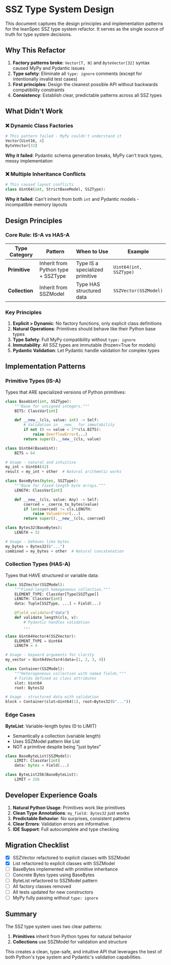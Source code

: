 # SSZ Type System Design

This document captures the design principles and implementation patterns for the leanSpec SSZ type system refactor. It serves as the single source of truth for type system decisions.

## Why This Refactor

1. **Factory patterns broke**: `Vector[T, N]` and `ByteVector[32]` syntax caused MyPy and Pydantic issues
2. **Type safety**: Eliminate all `type: ignore` comments (except for intentionally invalid test cases)
3. **First principles**: Design the cleanest possible API without backwards compatibility constraints
4. **Consistency**: Establish clear, predictable patterns across all SSZ types

## What Didn't Work

### ❌ Dynamic Class Factories
```python
# This pattern failed - MyPy couldn't understand it
Vector[Uint16, 4]
ByteVector[32]
```
**Why it failed**: Pydantic schema generation breaks, MyPy can't track types, messy implementation

### ❌ Multiple Inheritance Conflicts
```python
# This caused layout conflicts
class Uint64(int, StrictBaseModel, SSZType):
```
**Why it failed**: Can't inherit from both `int` and Pydantic models - incompatible memory layouts

## Design Principles

### Core Rule: IS-A vs HAS-A

| Type Category | Pattern | When to Use | Example |
|--------------|---------|-------------|---------|
| **Primitive** | Inherit from Python type + SSZType | Type IS a specialized primitive | `Uint64(int, SSZType)` |
| **Collection** | Inherit from SSZModel | Type HAS structured data | `SSZVector(SSZModel)` |

### Key Principles

1. **Explicit > Dynamic**: No factory functions, only explicit class definitions
2. **Natural Operations**: Primitives should behave like their Python base types
3. **Type Safety**: Full MyPy compatibility without `type: ignore`
4. **Immutability**: All SSZ types are immutable (frozen=True for models)
5. **Pydantic Validation**: Let Pydantic handle validation for complex types

## Implementation Patterns

### Primitive Types (IS-A)

Types that ARE specialized versions of Python primitives:

```python
class BaseUint(int, SSZType):
    """Base for unsigned integers."""
    BITS: ClassVar[int]

    def __new__(cls, value: int) -> Self:
        # Validation in __new__ for immutability
        if not (0 <= value < 2**cls.BITS):
            raise OverflowError(...)
        return super().__new__(cls, value)

class Uint64(BaseUint):
    BITS = 64

# Usage - natural and intuitive
my_int = Uint64(42)
result = my_int + other  # Natural arithmetic works
```

```python
class BaseBytes(bytes, SSZType):
    """Base for fixed-length byte arrays."""
    LENGTH: ClassVar[int]

    def __new__(cls, value: Any) -> Self:
        coerced = _coerce_to_bytes(value)
        if len(coerced) != cls.LENGTH:
            raise ValueError(...)
        return super().__new__(cls, coerced)

class Bytes32(BaseBytes):
    LENGTH = 32

# Usage - behaves like bytes
my_bytes = Bytes32(b"...")
combined = my_bytes + other  # Natural concatenation
```

### Collection Types (HAS-A)

Types that HAVE structured or variable data:

```python
class SSZVector(SSZModel):
    """Fixed-length homogeneous collection."""
    ELEMENT_TYPE: ClassVar[Type[SSZType]]
    LENGTH: ClassVar[int]
    data: Tuple[SSZType, ...] = Field(...)

    @field_validator("data")
    def validate_length(cls, v):
        # Pydantic handles validation
        ...

class Uint64Vector4(SSZVector):
    ELEMENT_TYPE = Uint64
    LENGTH = 4

# Usage - keyword arguments for clarity
my_vector = Uint64Vector4(data=[1, 2, 3, 4])
```

```python
class Container(SSZModel):
    """Heterogeneous collection with named fields."""
    # Fields defined as class attributes
    slot: Uint64
    root: Bytes32

# Usage - structured data with validation
block = Container(slot=Uint64(1), root=Bytes32(b"..."))
```

### Edge Cases

**ByteList**: Variable-length bytes (0 to LIMIT)
- Semantically a collection (variable length)
- Uses SSZModel pattern like List
- NOT a primitive despite being "just bytes"

```python
class BaseByteList(SSZModel):
    LIMIT: ClassVar[int]
    data: bytes = Field(...)

class ByteList256(BaseByteList):
    LIMIT = 256
```

## Developer Experience Goals

1. **Natural Python Usage**: Primitives work like primitives
2. **Clean Type Annotations**: `my_field: Bytes32` just works
3. **Predictable Behavior**: No surprises, consistent patterns
4. **Clear Errors**: Validation errors are informative
5. **IDE Support**: Full autocomplete and type checking

## Migration Checklist

- [x] SSZVector refactored to explicit classes with SSZModel
- [x] List refactored to explicit classes with SSZModel
- [ ] BaseBytes implemented with primitive inheritance
- [ ] Concrete Bytes types using BaseBytes
- [ ] ByteList refactored to SSZModel pattern
- [ ] All factory classes removed
- [ ] All tests updated for new constructors
- [ ] MyPy fully passing without `type: ignore`

## Summary

The SSZ type system uses two clear patterns:
1. **Primitives** inherit from Python types for natural behavior
2. **Collections** use SSZModel for validation and structure

This creates a clean, type-safe, and intuitive API that leverages the best of both Python's type system and Pydantic's validation capabilities.